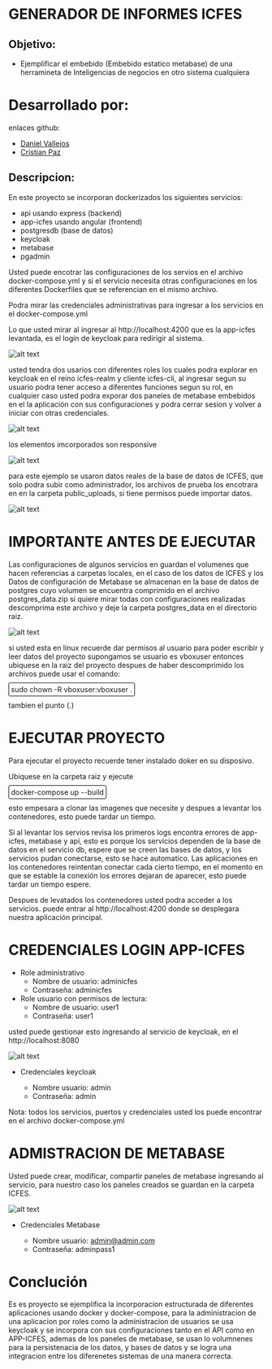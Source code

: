 # GENERADOR DE INFORMES ICFES

## Objetivo:
- Ejemplificar el embebido (Embebido estatico metabase) de una herramineta de Inteligencias de negocios en otro sistema cualquiera  

# Desarrollado por:
enlaces github:
- [Daniel Vallejos](https://github.com/danielV277)  
- [Cristian Paz](https://github.com/cp24c)

## Descripcion:
En este proyecto se incorporan dockerizados los siguientes servicios:

- api usando express (backend)
- app-icfes usando angular (frontend)
- postgresdb (base de datos)
- keycloak
- metabase
- pgadmin

Usted puede encotrar las configuraciones de los servios en el archivo docker-compose.yml y si el servicio necesita otras configuraciones en los diferentes Dockerfiles que se referencian en el mismo archivo.

Podra mirar las credenciales administrativas para ingresar a los servicios en el docker-compose.yml

Lo que usted mirar al ingresar al http://localhost:4200 que es la app-icfes levantada, es el login de keycloak para redirigir al sistema.

![alt text](images-docs/login.png)

usted tendra dos usarios con diferentes roles los cuales podra explorar en keycloak en el reino icfes-realm y cliente icfes-cli, al ingresar segun su usuario podra tener acceso a diferentes funciones segun su rol, en cualquier caso usted podra exporar dos paneles de metabase embebidos en el la aplicación con sus configuraciones y podra cerrar sesion y volver a iniciar con otras credenciales.

![alt text](images-docs/pn-com-icfes-1.png)

los elementos imcorporados son responsive


![alt text](images-docs/pn-res-icfes-1.png)

para este ejemplo se usaron datos reales de la base de datos de ICFES, que solo podra subir como administrador, los archivos de prueba los encotrara en en la carpeta public_uploads, si tiene permisos puede importar datos.

![alt text](images-docs/impor-data.png)


# IMPORTANTE ANTES DE EJECUTAR

Las configuraciones de algunos servicios en guardan el volumenes que hacen referencias a carpetas locales, en el caso de los datos de ICFES y los Datos de configuración de Metabase se almacenan en la base de datos de postgres cuyo volumen se encuentra comprimido en el archivo postgres_data.zip si quiere mirar todas con configuraciones realizadas descomprima este archivo y deje la carpeta postgres_data en el directorio raiz.

![alt text](images-docs/postgres_data_descomprimida.png)

si usted esta en linux recuerde dar permisos al usuario para poder escribir y leer datos del proyecto
supongamos se usuario es vboxuser entonces ubiquese en la raiz del proyecto despues de haber descomprimido los archivos puede usar el comando: 

<span style="border: 1px solid black; padding: 4px; border-radius: 3px;" translate="no">sudo chown -R vboxuser:vboxuser .</span>

tambien el punto (.)

# EJECUTAR PROYECTO

Para ejecutar el proyecto recuerde tener instalado doker en su disposivo.

Ubiquese en la carpeta raiz y ejecute

<span style="border: 1px solid black; padding: 4px; border-radius: 3px;" translate="no">docker-compose up --build</span>

esto empesara a clonar las imagenes que necesite y despues a levantar los contenedores, esto puede tardar un tiempo.

Si al levantar los servios revisa los primeros logs encontra errores de app-icfes, metabase y api, esto es porque los servicios dependen de la base de datos en el servicio db, espere que se creen las  bases de datos, y los servicios pudan conectarse, esto se hace automatico. Las aplicaciones en los contenedores reintentan conectar cada cierto tiempo, en el momento en que se estable la conexión los errores dejaran de aparecer, esto puede tardar un tiempo espere.

Despues de levatados los contenedores usted podra acceder a los servicios. puede entrar al http://localhost:4200 donde se desplegara nuestra aplicación principal.

# CREDENCIALES LOGIN APP-ICFES
- Role administrativo
    - Nombre de usuario: adminicfes
    - Contraseña: adminicfes
- Role usuario con permisos de lectura:
    - Nombre de usuario: user1
    - Contraseña: user1

usted puede gestionar esto ingresando al servicio de keycloak, en el http://localhost:8080

![alt text](images-docs/keycloak.png)

- Credenciales keycloak

    - Nombre usuario: admin
    - Contraseña:  admin

Nota: todos los servicios, puertos y credenciales usted los puede encontrar en el archivo docker-compose.yml

# ADMISTRACION DE METABASE

Usted puede crear, modificar, compartir paneles de metabase ingresando al servicio, para nuestro caso los paneles creados se guardan en la carpeta ICFES.

![alt text](images-docs/metabase.png)

- Credenciales Metabase

    - Nombre usuario: admin@admin.com
    - Contraseña:  adminpass1

# Conclución

Es es proyecto se ejemplifica la incorporacion estructurada de diferentes aplicaciones usando docker y docker-compose, para la administracion de una aplicacion por roles como la administracion de usuarios se usa keycloak y se incorpora con sus configuraciones tanto en el API como en APP-ICFES, ademas de los paneles de metabase, se usan lo volumnenes para la persistenacia de los datos, y bases de datos y se logra una integracion entre los diferenetes sistemas de una manera correcta. 